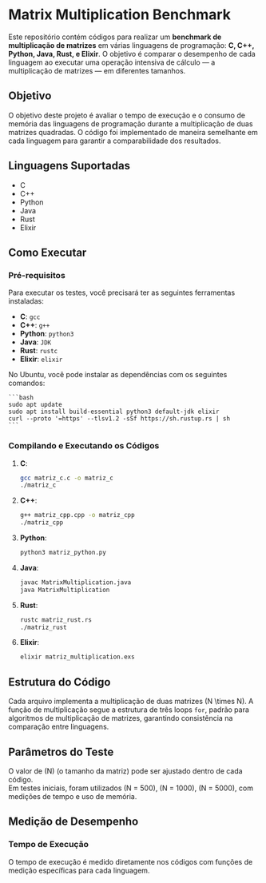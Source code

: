 # Matrix Multiplication Benchmark

Este repositório contém códigos para realizar um **benchmark de multiplicação de matrizes** em várias linguagens de programação: **C, C++, Python, Java, Rust, e Elixir**. O objetivo é comparar o desempenho de cada linguagem ao executar uma operação intensiva de cálculo — a multiplicação de matrizes — em diferentes tamanhos.

## Objetivo

O objetivo deste projeto é avaliar o tempo de execução e o consumo de memória das linguagens de programação durante a multiplicação de duas matrizes quadradas. O código foi implementado de maneira semelhante em cada linguagem para garantir a comparabilidade dos resultados.

## Linguagens Suportadas

- C
- C++
- Python
- Java
- Rust
- Elixir

## Como Executar

### Pré-requisitos

Para executar os testes, você precisará ter as seguintes ferramentas instaladas:

- **C**: `gcc`
- **C++**: `g++`
- **Python**: `python3`
- **Java**: `JDK`
- **Rust**: `rustc`
- **Elixir**: `elixir`

No Ubuntu, você pode instalar as dependências com os seguintes comandos:

    ```bash
    sudo apt update
    sudo apt install build-essential python3 default-jdk elixir
    curl --proto '=https' --tlsv1.2 -sSf https://sh.rustup.rs | sh
    ```

### Compilando e Executando os Códigos

1. **C**:
   ```bash
   gcc matriz_c.c -o matriz_c
   ./matriz_c
   
2. **C++**:
   ```bash
   g++ matriz_cpp.cpp -o matriz_cpp
   ./matriz_cpp

3. **Python**:
   ```bash
   python3 matriz_python.py

4. **Java**:
   ```bash
   javac MatrixMultiplication.java
   java MatrixMultiplication

5. **Rust**:
   ```bash
   rustc matriz_rust.rs
   ./matriz_rust

6. **Elixir**:
   ```bash
   elixir matriz_multiplication.exs

## Estrutura do Código

Cada arquivo implementa a multiplicação de duas matrizes \(N \times N\). A função de multiplicação segue a estrutura de três loops `for`, padrão para algoritmos de multiplicação de matrizes, garantindo consistência na comparação entre linguagens.

## Parâmetros do Teste

O valor de \(N\) (o tamanho da matriz) pode ser ajustado dentro de cada código.  
Em testes iniciais, foram utilizados \(N = 500\), \(N = 1000\), \(N = 5000\), com medições de tempo e uso de memória.

## Medição de Desempenho

### Tempo de Execução

O tempo de execução é medido diretamente nos códigos com funções de medição específicas para cada linguagem.


